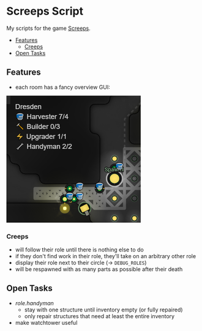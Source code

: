 # Screeps Script

My scripts for the game [Screeps](https://screeps.com/).

- [Features](#features)
     - [Creeps](#creeps)
- [Open Tasks](#open-tasks)


## Features

- each room has a fancy overview GUI:

![fancy GUI](readme/fancy-gui.png)



### Creeps

- will follow their role until there is nothing else to do
- if they don't find work in their role, they'll take on an arbitrary other role
- display their role next to their circle (-> `DEBUG_ROLES`)
- will be respawned with as many parts as possible after their death


## Open Tasks

- _role.handyman_ 
    - stay with one structure until inventory empty (or fully repaired)
    - only repair structures that need at least the entire inventory
- make watchtower useful